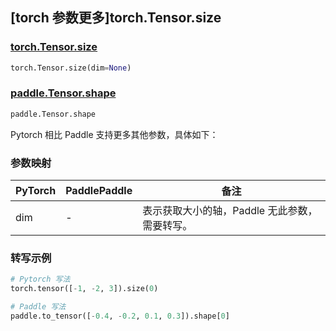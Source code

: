 ## [torch 参数更多]torch.Tensor.size

### [torch.Tensor.size](https://pytorch.org/docs/stable/generated/torch.Tensor.size.html#torch.Tensor.size)

```python
torch.Tensor.size(dim=None)
```

### [paddle.Tensor.shape](https://www.paddlepaddle.org.cn/documentation/docs/zh/develop/api/paddle/Tensor_cn.html#shape)

```python
paddle.Tensor.shape
```

Pytorch 相比 Paddle 支持更多其他参数，具体如下：

### 参数映射
| PyTorch | PaddlePaddle | 备注 |
| ------- | ------------ | ------- |
| dim     | -            | 表示获取大小的轴，Paddle 无此参数，需要转写。 |

### 转写示例

```python
# Pytorch 写法
torch.tensor([-1, -2, 3]).size(0)

# Paddle 写法
paddle.to_tensor([-0.4, -0.2, 0.1, 0.3]).shape[0]
```
